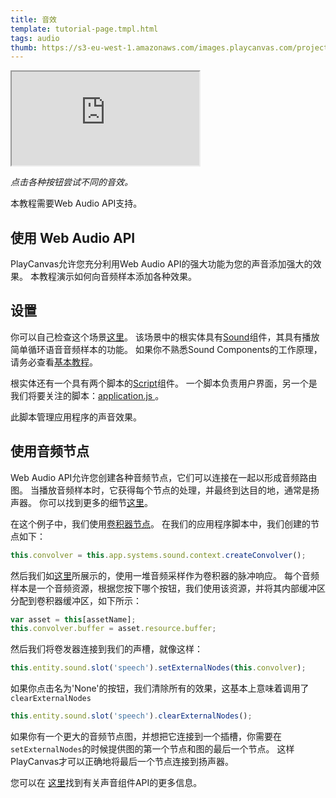 ```yaml
---
title: 音效
template: tutorial-page.tmpl.html
tags: audio
thumb: https://s3-eu-west-1.amazonaws.com/images.playcanvas.com/projects/12/406047/G0ZA35-image-75.jpg
---
```


<iframe src="https://playcanv.as/p/1nS6AnC9/" ></iframe>

*点击各种按钮尝试不同的音效。*

<div class="alert alert-info">本教程需要Web Audio API支持。</div>

## 使用 Web Audio API

PlayCanvas允许您充分利用Web Audio API的强大功能为您的声音添加强大的效果。 本教程演示如何向音频样本添加各种效果。

## 设置

你可以自己检查这个场景[这里][1]。 该场景中的根实体具有[Sound][2]组件，其具有播放简单循环语音音频样本的功能。 如果你不熟悉Sound Components的工作原理，请务必查看[基本教程][3]。

根实体还有一个具有两个脚本的[Script][4]组件。 一个脚本负责用户界面，另一个是我们将要关注的脚本：<a href="https://playcanvas.com/editor/asset/4472751" target="_blank">application.js </a>。

此脚本管理应用程序的声音效果。

## 使用音频节点

Web Audio API允许您创建各种音频节点，它们可以连接在一起以形成音频路由图。 当播放音频样本时，它获得每个节点的处理，并最终到达目的地，通常是扬声器。 你可以找到更多的细节[这里][5]。

在这个例子中，我们使用[卷积器节点][6]。 在我们的应用程序脚本中，我们创建的节点如下：

```javascript
this.convolver = this.app.systems.sound.context.createConvolver();
```

然后我们如[这里][7]所展示的，使用一堆音频采样作为卷积器的脉冲响应。 每个音频样本是一个音频资源，根据您按下哪个按钮，我们使用该资源，并将其内部缓冲区分配到卷积器缓冲区，如下所示：

```javascript
var asset = this[assetName];
this.convolver.buffer = asset.resource.buffer;
```

然后我们将卷发器连接到我们的声槽，就像这样：

```javascript
this.entity.sound.slot('speech').setExternalNodes(this.convolver);
```

如果你点击名为'None'的按钮，我们清除所有的效果，这基本上意味着调用了```clearExternalNodes```

```javascript
this.entity.sound.slot('speech').clearExternalNodes();
```

如果你有一个更大的音频节点图，并想把它连接到一个插槽，你需要在```setExternalNodes```的时候提供图的第一个节点和图的最后一个节点。 这样PlayCanvas才可以正确地将最后一个节点连接到扬声器。

您可以在 [这里][8]找到有关声音组件API的更多信息。

[1]: https://playcanvas.com/editor/scene/440346
[2]: /user-manual/packs/components/sound
[3]: /tutorials/basic-audio/
[4]: /user-manual/packs/components/script
[5]: https://developer.mozilla.org/en-US/docs/Web/API/Web_Audio_API
[6]: https://developer.mozilla.org/en-US/docs/Web/API/ConvolverNode
[7]: https://developer.mozilla.org/en-US/docs/Web/API/ConvolverNode/buffer
[8]: /api/pc.Sound.html

